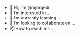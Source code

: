 - 👋 Hi, I’m @mjorgedi
- 👀 I’m interested in ...
- 🌱 I’m currently learning ...
- 💞️ I’m looking to collaborate on ...
- 📫 How to reach me ...

<!---
mjorgedi/mjorgedi is a ✨ special ✨ repository because its `README.md` (this file) appears on your GitHub profile.
You can click the Preview link to take a look at your changes.
--->
